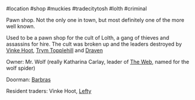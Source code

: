 #location #shop #muckies #tradecitytosh #lolth #criminal

Pawn shop. Not the only one in town, but most definitely one of the more well known.

Used to be a pawn shop for the cult of Lolth, a gang of thieves and assassins for hire. The cult was broken up and the leaders destroyed by [Vinke Hoot](obsidian://open?vault=World%20Wiki&file=Z_Player%20Characters%2FPC_Vinke%20Hoot), [Trym Topplehill](obsidian://open?vault=World%20Wiki&file=Z_Player%20Characters%2FPC_Trym%20Topplehill) and [Draven](obsidian://open?vault=World%20Wiki&file=Z_Player%20Characters%2FPC_Draven)

Owner: Mr. Wolf (really Katharina Carlay, leader of [The Web](obsidian://open?vault=World%20Wiki&file=Confederation%20of%20Cernia%2FTradecity%20Tosh%2FMuckies%2FO_The%20Web), named for the wolf spider)

Doorman: [Barbras](obsidian://open?vault=World%20Wiki&file=Confederation%20of%20Cernia%2FTradecity%20Tosh%2FMuckies%2FP_Barbras)

Resident traders: Vinke Hoot, [Lefty](obsidian://open?vault=World%20Wiki&file=Confederation%20of%20Cernia%2FTradecity%20Tosh%2FMuckies%2FP_Lefty%20(Emily%20Creeks))
